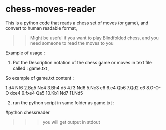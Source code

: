 # chess-moves-reader

This is a python code that reads a chess set of moves (or game),  and convert to human readable format,

>> Might be useful if you want to play Blindfolded chess, and you need someone to read the moves to you 


Example of usage :

1) Put the Description notation of the chess game or moves in text file called : game.txt ,

So example of game.txt content : 

1.d4 Nf6 2.Bg5 Ne4 3.Bh4 d5 4.f3 Nd6 5.Nc3 c6 6.e4 Qb6 7.Qd2 e6 8.O-O-O dxe4 9.fxe4 Qa5 10.Kb1 Nd7 11.Nd5

2) run the python script in same folder as game.txt :

#python chessreader

>>> you will get output in stdout
